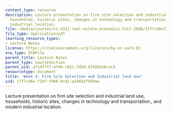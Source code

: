 ```yaml
---
content_type: resource
description: Lecture presentation on firm site selection and industrial land use,
  households, historic sites, changes in technology and transportation., and modern
  industrial location.
file: /media/courses/11-433j-real-estate-economics-fall-2008/1ff7cd6ef2b7f9680c81a32692f950ae_wk4.pdf
file_type: application/pdf
learning_resource_types:
- Lecture Notes
license: https://creativecommons.org/licenses/by-nc-sa/4.0/
ocw_type: OCWFile
parent_title: Lecture Notes
parent_type: CourseSection
parent_uid: a714fff7-4f46-c81c-fd24-474282e6cac5
resourcetype: Document
title: 'Week 4: Firm Site Selection and Industrial land Use'
uid: 1ff7cd6e-f2b7-f968-0c81-a32692f950ae
---
```

Lecture presentation on firm site selection and industrial land use, households, historic sites, changes in technology and transportation., and modern industrial location.